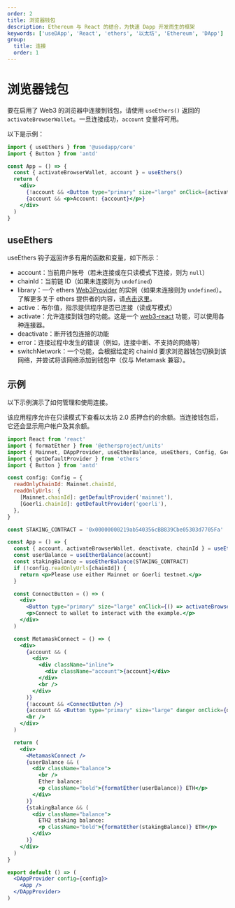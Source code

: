 ```yaml
---
order: 2
title: 浏览器钱包
description: Ethereum 与 React 的结合，为快速 Dapp 开发而生的框架
keywords: ['useDApp', 'React', 'ethers', '以太坊', 'Ethereum', 'DApp']
group:
  title: 连接
  order: 1
---
```


# 浏览器钱包

要在启用了 Web3 的浏览器中连接到钱包，请使用 `useEthers()` 返回的 `activateBrowserWallet`。一旦连接成功，`account` 变量将可用。

以下是示例：

```jsx | pure
import { useEthers } from '@usedapp/core'
import { Button } from 'antd'

const App = () => {
  const { activateBrowserWallet, account } = useEthers()
  return (
    <div>
      {!account && <Button type="primary" size="large" onClick={activateBrowserWallet}>Connect</Button>}
      {account && <p>Account: {account}</p>}
    </div>
  )
}
```

## useEthers

useEthers 钩子返回许多有用的函数和变量，如下所示：

- account：当前用户账号（若未连接或在只读模式下连接，则为 `null`）
- chainId：当前链 ID（如果未连接则为 `undefined`）
- library：一个 ethers [Web3Provider](https://adfoc.us/81142995306598) 的实例（如果未连接则为 `undefined`）。了解更多关于 ethers 提供者的内容，请[点击这里](https://adfoc.us/81142995306665)。
- active：布尔值，指示提供程序是否已连接（读或写模式）
- activate：允许连接到钱包的功能。这是一个 [web3-react](http://adfoc.us/81142995306675) 功能，可以使用各种连接器。
- deactivate：断开钱包连接的功能
- error：连接过程中发生的错误（例如，连接中断、不支持的网络等）
- switchNetwork：一个功能，会根据给定的 chainId 要求浏览器钱包切换到该网络，并尝试将该网络添加到钱包中（仅与 Metamask 兼容）。

## 示例

以下示例演示了如何管理和使用连接。

该应用程序允许在只读模式下查看以太坊 2.0 质押合约的余额。当连接钱包后，它还会显示用户帐户及其余额。

```jsx
import React from 'react'
import { formatEther } from '@ethersproject/units'
import { Mainnet, DAppProvider, useEtherBalance, useEthers, Config, Goerli } from '@usedapp/core'
import { getDefaultProvider } from 'ethers'
import { Button } from 'antd'

const config: Config = {
  readOnlyChainId: Mainnet.chainId,
  readOnlyUrls: {
    [Mainnet.chainId]: getDefaultProvider('mainnet'),
    [Goerli.chainId]: getDefaultProvider('goerli'),
  },
}

const STAKING_CONTRACT = '0x00000000219ab540356cBB839Cbe05303d7705Fa'

const App = () => {
  const { account, activateBrowserWallet, deactivate, chainId } = useEthers()
  const userBalance = useEtherBalance(account)
  const stakingBalance = useEtherBalance(STAKING_CONTRACT)
  if (!config.readOnlyUrls[chainId]) {
    return <p>Please use either Mainnet or Goerli testnet.</p>
  }

  const ConnectButton = () => (
    <div>
      <Button type="primary" size="large" onClick={() => activateBrowserWallet()}>Connect</Button>
      <p>Connect to wallet to interact with the example.</p>
    </div>
  )

  const MetamaskConnect = () => (
    <div>
      {account && (
        <div>
          <div className="inline">
            <div className="account">{account}</div>
          </div>
          <br />
        </div>
      )}
      {!account && <ConnectButton />}
      {account && <Button type="primary" size="large" danger onClick={deactivate}>Disconnect</Button>}
      <br />
    </div>
  )

  return (
    <div>
      <MetamaskConnect />
      {userBalance && (
        <div className="balance">
          <br />
          Ether balance:
          <p className="bold">{formatEther(userBalance)} ETH</p>
        </div>
      )}
      {stakingBalance && (
        <div className="balance">
          ETH2 staking balance:
          <p className="bold">{formatEther(stakingBalance)} ETH</p>
        </div>
      )}
    </div>
  )
}

export default () => (
  <DAppProvider config={config}>
    <App />
  </DAppProvider>
)
```
